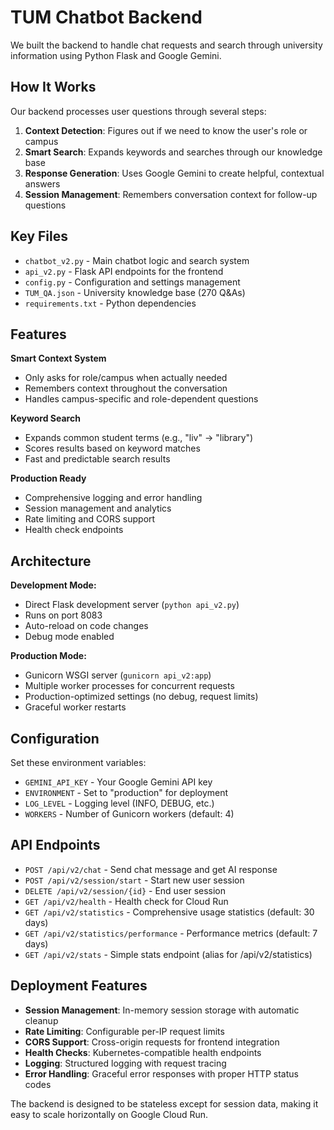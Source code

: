 # TUM Chatbot Backend

We built the backend to handle chat requests and search through university information using Python Flask and Google Gemini.

## How It Works

Our backend processes user questions through several steps:

1. **Context Detection**: Figures out if we need to know the user's role or campus
2. **Smart Search**: Expands keywords and searches through our knowledge base
3. **Response Generation**: Uses Google Gemini to create helpful, contextual answers
4. **Session Management**: Remembers conversation context for follow-up questions

## Key Files

- `chatbot_v2.py` - Main chatbot logic and search system
- `api_v2.py` - Flask API endpoints for the frontend
- `config.py` - Configuration and settings management
- `TUM_QA.json` - University knowledge base (270 Q&As)
- `requirements.txt` - Python dependencies

## Features

**Smart Context System**

- Only asks for role/campus when actually needed
- Remembers context throughout the conversation
- Handles campus-specific and role-dependent questions

**Keyword Search**

- Expands common student terms (e.g., "liv" → "library")
- Scores results based on keyword matches
- Fast and predictable search results

**Production Ready**

- Comprehensive logging and error handling
- Session management and analytics
- Rate limiting and CORS support
- Health check endpoints

## Architecture

**Development Mode:**

- Direct Flask development server (`python api_v2.py`)
- Runs on port 8083
- Auto-reload on code changes
- Debug mode enabled

**Production Mode:**

- Gunicorn WSGI server (`gunicorn api_v2:app`)
- Multiple worker processes for concurrent requests
- Production-optimized settings (no debug, request limits)
- Graceful worker restarts

## Configuration

Set these environment variables:

- `GEMINI_API_KEY` - Your Google Gemini API key
- `ENVIRONMENT` - Set to "production" for deployment
- `LOG_LEVEL` - Logging level (INFO, DEBUG, etc.)
- `WORKERS` - Number of Gunicorn workers (default: 4)

## API Endpoints

- `POST /api/v2/chat` - Send chat message and get AI response
- `POST /api/v2/session/start` - Start new user session
- `DELETE /api/v2/session/{id}` - End user session
- `GET /api/v2/health` - Health check for Cloud Run
- `GET /api/v2/statistics` - Comprehensive usage statistics (default: 30 days)
- `GET /api/v2/statistics/performance` - Performance metrics (default: 7 days)
- `GET /api/v2/stats` - Simple stats endpoint (alias for /api/v2/statistics)

## Deployment Features

- **Session Management**: In-memory session storage with automatic cleanup
- **Rate Limiting**: Configurable per-IP request limits
- **CORS Support**: Cross-origin requests for frontend integration
- **Health Checks**: Kubernetes-compatible health endpoints
- **Logging**: Structured logging with request tracing
- **Error Handling**: Graceful error responses with proper HTTP status codes

The backend is designed to be stateless except for session data, making it easy to scale horizontally on Google Cloud Run.
